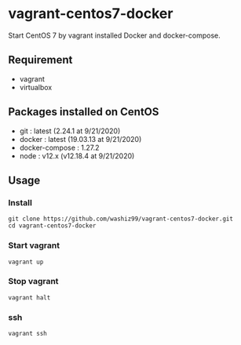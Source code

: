# vagrant-centos7-docker
Start CentOS 7 by vagrant installed Docker and docker-compose.

## Requirement

- vagrant
- virtualbox

## Packages installed on CentOS

- git : latest (2.24.1 at 9/21/2020)
- docker : latest (19.03.13 at 9/21/2020)
- docker-compose : 1.27.2
- node : v12.x (v12.18.4 at 9/21/2020)

## Usage

### Install

```
git clone https://github.com/washiz99/vagrant-centos7-docker.git
cd vagrant-centos7-docker
```

### Start vagrant

```
vagrant up
```

### Stop vagrant

```
vagrant halt
```

### ssh

```
vagrant ssh
```

